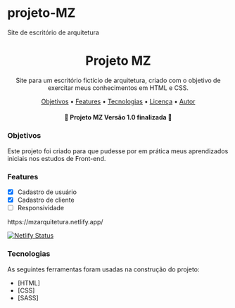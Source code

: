 # projeto-MZ
Site de escritório de arquitetura


<h1 align="center">Projeto MZ</h1>

<p align="center">Site para um escritório fictício de arquitetura, criado com o objetivo de exercitar meus conhecimentos em HTML e CSS.</p>

<p align="center">
 <a href="#objetivos">Objetivos</a> •
 <a href="#features">Features</a> • 
 <a href="#tecnologias">Tecnologias</a> •  
 <a href="#licenc-a">Licença</a> • 
 <a href="#autor">Autor</a>
</p>

<h4 align="center"> 
	🏡  Projeto MZ Versão 1.0 finalizada  🏡
</h4>

### Objetivos

Este projeto foi criado para que pudesse por em prática meus aprendizados iniciais nos estudos de Front-end.  

### Features

- [x] Cadastro de usuário
- [x] Cadastro de cliente
- [ ] Responsividade

<p>
  https://mzarquitetura.netlify.app/
</p>

[![Netlify Status](https://api.netlify.com/api/v1/badges/ca017dc3-d9ab-4e21-925a-11d540df1169/deploy-status)](https://app.netlify.com/sites/mzarquitetura/deploys)


### Tecnologias

As seguintes ferramentas foram usadas na construção do projeto:

- [HTML]
- [CSS]
- [SASS]
